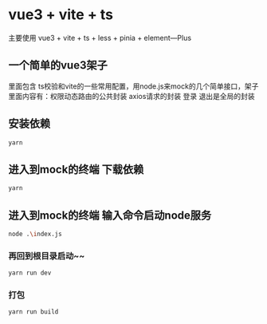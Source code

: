 # vue3 + vite + ts

主要使用 vue3 + vite + ts + less + pinia + element—Plus

## 一个简单的vue3架子

里面包含 ts校验和vite的一些常用配置，用node.js来mock的几个简单接口，架子里面内容有：权限动态路由的公共封装 axios请求的封装 登录 退出是全局的封装



## 安装依赖

```sh
yarn
```
## 进入到mock的终端 下载依赖

```sh
yarn

```

## 进入到mock的终端 输入命令启动node服务

```sh
node .\index.js

```


### 再回到根目录启动~~

```sh
yarn run dev
```

### 打包

```sh
yarn run build
```


